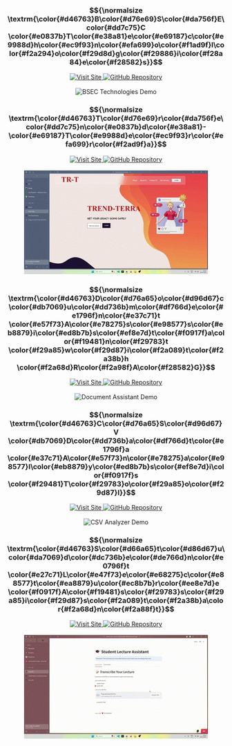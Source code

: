 <div align="center">
  <!-- BSEC Technologies with fixed spelling -->
<div align="center">
  <h3>$${\normalsize \textrm{\color{#d46763}B\color{#d76e69}S\color{#da756f}E\color{#dd7c75}C \color{#e0837b}T\color{#e38a81}e\color{#e69187}c\color{#e9988d}h\color{#ec9f93}n\color{#efa699}o\color{#f1ad9f}l\color{#f2a294}o\color{#f29d8d}g\color{#f29886}i\color{#f28a84}e\color{#f28582}s}}$$</h3>
  <a href="https://bsec-technologies.vercel.app/platforms">
    <img src="https://img.shields.io/badge/Visit_Site-BSEC_Technologies-d46763?style=for-the-badge" alt="Visit Site">
  </a>
  <a href="https://github.com/aarushsaboo/bsec-technologies">
    <img src="https://img.shields.io/badge/GitHub-Repository-f28582?style=for-the-badge&logo=github" alt="GitHub Repository">
  </a>
  <br><br>
  <img src="https://raw.githubusercontent.com/aarushsaboo/aarushsaboo/main/assets/GIFBSEC.gif" alt="BSEC Technologies Demo" >
</div>
  
  <!-- Trend-Terra -->
  <div align="center">
    <h3>$${\normalsize \textrm{\color{#d46763}T\color{#d76e69}r\color{#da756f}e\color{#dd7c75}n\color{#e0837b}d\color{#e38a81}-\color{#e69187}T\color{#e9988d}e\color{#ec9f93}r\color{#efa699}r\color{#f2ad9f}a}}$$</h3>
    <a href="https://third-eye-dun.vercel.app/">
      <img src="https://img.shields.io/badge/Visit_Site-Trend_Terra-d46763?style=for-the-badge" alt="Visit Site">
    </a>
    <a href="https://github.com/harshitaphadtare/ThirdEye">
      <img src="https://img.shields.io/badge/GitHub-Repository-f28582?style=for-the-badge&logo=github" alt="GitHub Repository">
    </a>
    <br><br>
    <img src="https://raw.githubusercontent.com/aarushsaboo/aarushsaboo/main/assets/GIFTHIRDEYE.gif" alt="Trend-Terra Demo" >
  </div>
  
<!-- Document Assistant RAG with fixed color for G -->
<div align="center">
  <h3>$${\normalsize \textrm{\color{#d46763}D\color{#d76a65}o\color{#d96d67}c\color{#db7069}u\color{#dd736b}m\color{#df766d}e\color{#e1796f}n\color{#e37c71}t \color{#e57f73}A\color{#e78275}s\color{#e98577}s\color{#eb8879}i\color{#ed8b7b}s\color{#ef8e7d}t\color{#f0917f}a\color{#f19481}n\color{#f29783}t \color{#f29a85}w\color{#f29d87}i\color{#f2a089}t\color{#f2a38b}h \color{#f2a68d}R\color{#f2a98f}A\color{#f28582}G}}$$</h3>
  <a href="https://aarushsaboo-document-assistant-rag-srcmain-3bgukd.streamlit.app/">
    <img src="https://img.shields.io/badge/Visit_Site-Document_Assistant-d46763?style=for-the-badge" alt="Visit Site">
  </a>
  <a href="https://github.com/aarushsaboo/document-assistant-RAG">
    <img src="https://img.shields.io/badge/GitHub-Repository-f28582?style=for-the-badge&logo=github" alt="GitHub Repository">
  </a>
  <br><br>
  <img src="https://raw.githubusercontent.com/aarushsaboo/aarushsaboo/main/assets/GIFRAG.gif" alt="Document Assistant Demo" >
</div>
  
  <!-- CSV Data Analysis Tool -->
  <div align="center">
    <h3>$${\normalsize \textrm{\color{#d46763}C\color{#d76a65}S\color{#d96d67}V \color{#db7069}D\color{#dd736b}a\color{#df766d}t\color{#e1796f}a \color{#e37c71}A\color{#e57f73}n\color{#e78275}a\color{#e98577}l\color{#eb8879}y\color{#ed8b7b}s\color{#ef8e7d}i\color{#f0917f}s \color{#f29481}T\color{#f29783}o\color{#f29a85}o\color{#f29d87}l}}$$</h3>
    <a href="https://aarush-csv-data-analysis.streamlit.app/">
      <img src="https://img.shields.io/badge/Visit_Site-CSV_Analyzer-d46763?style=for-the-badge" alt="Visit Site">
    </a>
    <a href="https://github.com/aarushsaboo/csv-insight-proto">
      <img src="https://img.shields.io/badge/GitHub-Repository-f28582?style=for-the-badge&logo=github" alt="GitHub Repository">
    </a>
    <br><br>
    <img src="https://raw.githubusercontent.com/aarushsaboo/aarushsaboo/main/assets/GIFCSVDATANALYSIS.gif" alt="CSV Analyzer Demo" >
  </div>
  
  <!-- Student Lecture Assistant -->
  <div align="center">
    <h3>$${\normalsize \textrm{\color{#d46763}S\color{#d66a65}t\color{#d86d67}u\color{#da7069}d\color{#dc736b}e\color{#de766d}n\color{#e0796f}t \color{#e27c71}L\color{#e47f73}e\color{#e68275}c\color{#e88577}t\color{#ea8879}u\color{#ec8b7b}r\color{#ee8e7d}e \color{#f0917f}A\color{#f19481}s\color{#f29783}s\color{#f29a85}i\color{#f29d87}s\color{#f2a089}t\color{#f2a38b}a\color{#f2a68d}n\color{#f2a88f}t}}$$</h3>
    <a href="https://st-text-audio-converter-fbj2ievpxwf6cr968dahbf.streamlit.app/">
      <img src="https://img.shields.io/badge/Visit_Site-Lecture_Assistant-d46763?style=for-the-badge" alt="Visit Site">
    </a>
    <a href="https://github.com/aarushsaboo/audiofier">
      <img src="https://img.shields.io/badge/GitHub-Repository-f28582?style=for-the-badge&logo=github" alt="GitHub Repository">
    </a>
    <br><br>
    <img src="https://raw.githubusercontent.com/aarushsaboo/aarushsaboo/main/assets/GIFSTUDENTLECTUREASST.gif" alt="Student Lecture Assistant" >
  </div>
</div>
